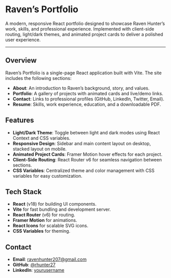 # Raven’s Portfolio

A modern, responsive React portfolio designed to showcase Raven Hunter’s work, skills, and professional experience. Implemented with client-side routing, light/dark themes, and animated project cards to deliver a polished user experience.

---

## Overview

Raven’s Portfolio is a single-page React application built with Vite. The site includes the following sections:
- **About**: An introduction to Raven’s background, story, and values.
- **Portfolio**: A gallery of projects with animated cards and live/demo links.
- **Contact**: Links to professional profiles (GitHub, LinkedIn, Twitter, Email).
- **Resume**: Skills, work experience, education, and a downloadable PDF.

## Features

- **Light/Dark Theme**: Toggle between light and dark modes using React Context and CSS variables.
- **Responsive Design**: Sidebar and main content layout on desktop, stacked layout on mobile.
- **Animated Project Cards**: Framer Motion hover effects for each project.
- **Client-Side Routing**: React Router v6 for seamless navigation between sections.
- **CSS Variables**: Centralized theme and color management with CSS variables for easy customization.

## Tech Stack

- **React** (v18) for building UI components.
- **Vite** for fast bundling and development server.
- **React Router** (v6) for routing.
- **Framer Motion** for animations.
- **React Icons** for scalable SVG icons.
- **CSS Variables** for theming.

## Contact

- **Email**: ravenhunter207@gmail.com
- **GitHub**: [@rhunter27](https://github.com/rhunter27)
- **LinkedIn**: [yourusername](https://linkedin.com/in/yourusername)

